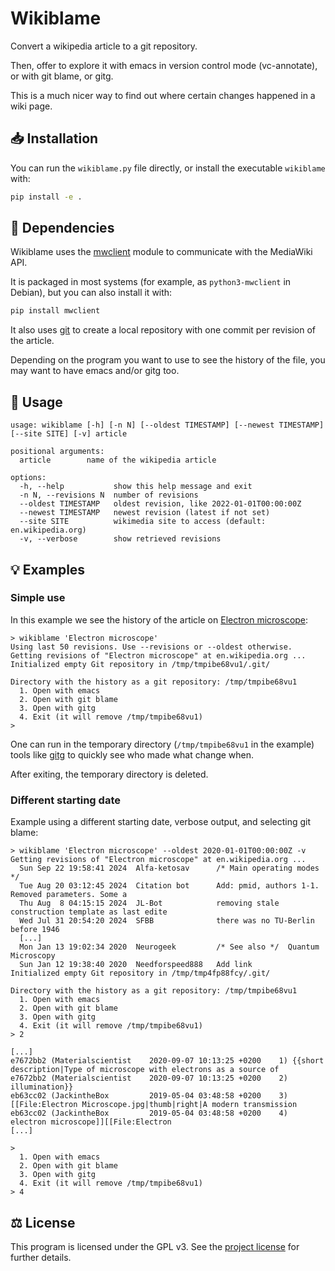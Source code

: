 # Wikiblame

Convert a wikipedia article to a git repository.

Then, offer to explore it with emacs in version control mode
(vc-annotate), or with git blame, or gitg.

This is a much nicer way to find out where certain changes happened in
a wiki page.


## 📥 Installation

You can run the `wikiblame.py` file directly, or install the
executable `wikiblame` with:

```sh
pip install -e .
```


## 🔋 Dependencies

Wikiblame uses the [mwclient](https://github.com/mwclient/mwclient)
module to communicate with the MediaWiki API.

It is packaged in most systems (for example, as `python3-mwclient` in
Debian), but you can also install it with:

```sh
pip install mwclient
```

It also uses [git](https://git-scm.com/) to create a local repository
with one commit per revision of the article.

Depending on the program you want to use to see the history of the
file, you may want to have emacs and/or gitg too.


## 📖 Usage

```
usage: wikiblame [-h] [-n N] [--oldest TIMESTAMP] [--newest TIMESTAMP] [--site SITE] [-v] article

positional arguments:
  article        name of the wikipedia article

options:
  -h, --help           show this help message and exit
  -n N, --revisions N  number of revisions
  --oldest TIMESTAMP   oldest revision, like 2022-01-01T00:00:00Z
  --newest TIMESTAMP   newest revision (latest if not set)
  --site SITE          wikimedia site to access (default: en.wikipedia.org)
  -v, --verbose        show retrieved revisions
```


## 💡 Examples

### Simple use

In this example we see the history of the article on [Electron
microscope](https://en.wikipedia.org/wiki/Electron_microscope):

```
> wikiblame 'Electron microscope'
Using last 50 revisions. Use --revisions or --oldest otherwise.
Getting revisions of "Electron microscope" at en.wikipedia.org ...
Initialized empty Git repository in /tmp/tmpibe68vu1/.git/

Directory with the history as a git repository: /tmp/tmpibe68vu1
  1. Open with emacs
  2. Open with git blame
  3. Open with gitg
  4. Exit (it will remove /tmp/tmpibe68vu1)
>
```

One can run in the temporary directory (`/tmp/tmpibe68vu1` in the
example) tools like [gitg](https://wiki.gnome.org/Apps/Gitg/) to
quickly see who made what change when.

After exiting, the temporary directory is deleted.


### Different starting date

Example using a different starting date, verbose output, and selecting
git blame:

```
> wikiblame 'Electron microscope' --oldest 2020-01-01T00:00:00Z -v
Getting revisions of "Electron microscope" at en.wikipedia.org ...
  Sun Sep 22 19:58:41 2024  Alfa-ketosav      /* Main operating modes */
  Tue Aug 20 03:12:45 2024  Citation bot      Add: pmid, authors 1-1. Removed parameters. Some a
  Thu Aug  8 04:15:15 2024  JL-Bot            removing stale construction template as last edite
  Wed Jul 31 20:54:20 2024  SFBB              there was no TU-Berlin before 1946
  [...]
  Mon Jan 13 19:02:34 2020  Neurogeek         /* See also */  Quantum Microscopy
  Sun Jan 12 19:38:40 2020  Needforspeed888   Add link
Initialized empty Git repository in /tmp/tmp4fp88fcy/.git/

Directory with the history as a git repository: /tmp/tmpibe68vu1
  1. Open with emacs
  2. Open with git blame
  3. Open with gitg
  4. Exit (it will remove /tmp/tmpibe68vu1)
> 2

[...]
e7672bb2 (Materialscientist    2020-09-07 10:13:25 +0200    1) {{short description|Type of microscope with electrons as a source of
e7672bb2 (Materialscientist    2020-09-07 10:13:25 +0200    2) illumination}}
eb63cc02 (JackintheBox         2019-05-04 03:48:58 +0200    3) [[File:Electron Microscope.jpg|thumb|right|A modern transmission
eb63cc02 (JackintheBox         2019-05-04 03:48:58 +0200    4) electron microscope]][[File:Electron
[...]

>
  1. Open with emacs
  2. Open with git blame
  3. Open with gitg
  4. Exit (it will remove /tmp/tmpibe68vu1)
> 4
```


## ⚖️ License

This program is licensed under the GPL v3. See the [project
license](license.md) for further details.
